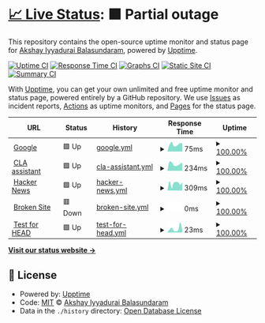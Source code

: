 # [📈 Live Status](https://ibakshay.github.io/test-uptime-2): <!--live status--> **🟧 Partial outage**

This repository contains the open-source uptime monitor and status page for [Akshay Iyyadurai Balasundaram](https://ibakshay.com/), powered by [Upptime](https://github.com/upptime/upptime).

[![Uptime CI](https://github.com/ibakshay/test-uptime-2/workflows/Uptime%20CI/badge.svg)](https://github.com/ibakshay/test-uptime-2/actions?query=workflow%3A%22Uptime+CI%22)
[![Response Time CI](https://github.com/ibakshay/test-uptime-2/workflows/Response%20Time%20CI/badge.svg)](https://github.com/ibakshay/test-uptime-2/actions?query=workflow%3A%22Response+Time+CI%22)
[![Graphs CI](https://github.com/ibakshay/test-uptime-2/workflows/Graphs%20CI/badge.svg)](https://github.com/ibakshay/test-uptime-2/actions?query=workflow%3A%22Graphs+CI%22)
[![Static Site CI](https://github.com/ibakshay/test-uptime-2/workflows/Static%20Site%20CI/badge.svg)](https://github.com/ibakshay/test-uptime-2/actions?query=workflow%3A%22Static+Site+CI%22)
[![Summary CI](https://github.com/ibakshay/test-uptime-2/workflows/Summary%20CI/badge.svg)](https://github.com/ibakshay/test-uptime-2/actions?query=workflow%3A%22Summary+CI%22)

With [Upptime](https://upptime.js.org), you can get your own unlimited and free uptime monitor and status page, powered entirely by a GitHub repository. We use [Issues](https://github.com/ibakshay/test-uptime-2/issues) as incident reports, [Actions](https://github.com/ibakshay/test-uptime-2/actions) as uptime monitors, and [Pages](https://ibakshay.github.io/test-uptime-2) for the status page.

<!--start: status pages-->
<!-- This summary is generated by Upptime (https://github.com/upptime/upptime) -->
<!-- Do not edit this manually, your changes will be overwritten -->
<!-- prettier-ignore -->
| URL | Status | History | Response Time | Uptime |
| --- | ------ | ------- | ------------- | ------ |
| <img alt="" src="https://favicons.githubusercontent.com/www.google.com" height="13"> [Google](https://www.google.com) | 🟩 Up | [google.yml](https://github.com/ibakshay/test-uptime-2/commits/HEAD/history/google.yml) | <details><summary><img alt="Response time graph" src="./graphs/google/response-time-week.png" height="20"> 75ms</summary><br><a href="https://ibakshay.github.io/test-uptime-2/history/google"><img alt="Response time 83" src="https://img.shields.io/endpoint?url=https%3A%2F%2Fraw.githubusercontent.com%2Fibakshay%2Ftest-uptime-2%2FHEAD%2Fapi%2Fgoogle%2Fresponse-time.json"></a><br><a href="https://ibakshay.github.io/test-uptime-2/history/google"><img alt="24-hour response time 136" src="https://img.shields.io/endpoint?url=https%3A%2F%2Fraw.githubusercontent.com%2Fibakshay%2Ftest-uptime-2%2FHEAD%2Fapi%2Fgoogle%2Fresponse-time-day.json"></a><br><a href="https://ibakshay.github.io/test-uptime-2/history/google"><img alt="7-day response time 75" src="https://img.shields.io/endpoint?url=https%3A%2F%2Fraw.githubusercontent.com%2Fibakshay%2Ftest-uptime-2%2FHEAD%2Fapi%2Fgoogle%2Fresponse-time-week.json"></a><br><a href="https://ibakshay.github.io/test-uptime-2/history/google"><img alt="30-day response time 79" src="https://img.shields.io/endpoint?url=https%3A%2F%2Fraw.githubusercontent.com%2Fibakshay%2Ftest-uptime-2%2FHEAD%2Fapi%2Fgoogle%2Fresponse-time-month.json"></a><br><a href="https://ibakshay.github.io/test-uptime-2/history/google"><img alt="1-year response time 86" src="https://img.shields.io/endpoint?url=https%3A%2F%2Fraw.githubusercontent.com%2Fibakshay%2Ftest-uptime-2%2FHEAD%2Fapi%2Fgoogle%2Fresponse-time-year.json"></a></details> | <details><summary><a href="https://ibakshay.github.io/test-uptime-2/history/google">100.00%</a></summary><a href="https://ibakshay.github.io/test-uptime-2/history/google"><img alt="All-time uptime 100.00%" src="https://img.shields.io/endpoint?url=https%3A%2F%2Fraw.githubusercontent.com%2Fibakshay%2Ftest-uptime-2%2FHEAD%2Fapi%2Fgoogle%2Fuptime.json"></a><br><a href="https://ibakshay.github.io/test-uptime-2/history/google"><img alt="24-hour uptime 100.00%" src="https://img.shields.io/endpoint?url=https%3A%2F%2Fraw.githubusercontent.com%2Fibakshay%2Ftest-uptime-2%2FHEAD%2Fapi%2Fgoogle%2Fuptime-day.json"></a><br><a href="https://ibakshay.github.io/test-uptime-2/history/google"><img alt="7-day uptime 100.00%" src="https://img.shields.io/endpoint?url=https%3A%2F%2Fraw.githubusercontent.com%2Fibakshay%2Ftest-uptime-2%2FHEAD%2Fapi%2Fgoogle%2Fuptime-week.json"></a><br><a href="https://ibakshay.github.io/test-uptime-2/history/google"><img alt="30-day uptime 100.00%" src="https://img.shields.io/endpoint?url=https%3A%2F%2Fraw.githubusercontent.com%2Fibakshay%2Ftest-uptime-2%2FHEAD%2Fapi%2Fgoogle%2Fuptime-month.json"></a><br><a href="https://ibakshay.github.io/test-uptime-2/history/google"><img alt="1-year uptime 100.00%" src="https://img.shields.io/endpoint?url=https%3A%2F%2Fraw.githubusercontent.com%2Fibakshay%2Ftest-uptime-2%2FHEAD%2Fapi%2Fgoogle%2Fuptime-year.json"></a></details>
| <img alt="" src="https://favicons.githubusercontent.com/cla-assistant.io" height="13"> [CLA assistant](https://cla-assistant.io) | 🟩 Up | [cla-assistant.yml](https://github.com/ibakshay/test-uptime-2/commits/HEAD/history/cla-assistant.yml) | <details><summary><img alt="Response time graph" src="./graphs/cla-assistant/response-time-week.png" height="20"> 234ms</summary><br><a href="https://ibakshay.github.io/test-uptime-2/history/cla-assistant"><img alt="Response time 262" src="https://img.shields.io/endpoint?url=https%3A%2F%2Fraw.githubusercontent.com%2Fibakshay%2Ftest-uptime-2%2FHEAD%2Fapi%2Fcla-assistant%2Fresponse-time.json"></a><br><a href="https://ibakshay.github.io/test-uptime-2/history/cla-assistant"><img alt="24-hour response time 283" src="https://img.shields.io/endpoint?url=https%3A%2F%2Fraw.githubusercontent.com%2Fibakshay%2Ftest-uptime-2%2FHEAD%2Fapi%2Fcla-assistant%2Fresponse-time-day.json"></a><br><a href="https://ibakshay.github.io/test-uptime-2/history/cla-assistant"><img alt="7-day response time 234" src="https://img.shields.io/endpoint?url=https%3A%2F%2Fraw.githubusercontent.com%2Fibakshay%2Ftest-uptime-2%2FHEAD%2Fapi%2Fcla-assistant%2Fresponse-time-week.json"></a><br><a href="https://ibakshay.github.io/test-uptime-2/history/cla-assistant"><img alt="30-day response time 290" src="https://img.shields.io/endpoint?url=https%3A%2F%2Fraw.githubusercontent.com%2Fibakshay%2Ftest-uptime-2%2FHEAD%2Fapi%2Fcla-assistant%2Fresponse-time-month.json"></a><br><a href="https://ibakshay.github.io/test-uptime-2/history/cla-assistant"><img alt="1-year response time 259" src="https://img.shields.io/endpoint?url=https%3A%2F%2Fraw.githubusercontent.com%2Fibakshay%2Ftest-uptime-2%2FHEAD%2Fapi%2Fcla-assistant%2Fresponse-time-year.json"></a></details> | <details><summary><a href="https://ibakshay.github.io/test-uptime-2/history/cla-assistant">100.00%</a></summary><a href="https://ibakshay.github.io/test-uptime-2/history/cla-assistant"><img alt="All-time uptime 100.00%" src="https://img.shields.io/endpoint?url=https%3A%2F%2Fraw.githubusercontent.com%2Fibakshay%2Ftest-uptime-2%2FHEAD%2Fapi%2Fcla-assistant%2Fuptime.json"></a><br><a href="https://ibakshay.github.io/test-uptime-2/history/cla-assistant"><img alt="24-hour uptime 100.00%" src="https://img.shields.io/endpoint?url=https%3A%2F%2Fraw.githubusercontent.com%2Fibakshay%2Ftest-uptime-2%2FHEAD%2Fapi%2Fcla-assistant%2Fuptime-day.json"></a><br><a href="https://ibakshay.github.io/test-uptime-2/history/cla-assistant"><img alt="7-day uptime 100.00%" src="https://img.shields.io/endpoint?url=https%3A%2F%2Fraw.githubusercontent.com%2Fibakshay%2Ftest-uptime-2%2FHEAD%2Fapi%2Fcla-assistant%2Fuptime-week.json"></a><br><a href="https://ibakshay.github.io/test-uptime-2/history/cla-assistant"><img alt="30-day uptime 100.00%" src="https://img.shields.io/endpoint?url=https%3A%2F%2Fraw.githubusercontent.com%2Fibakshay%2Ftest-uptime-2%2FHEAD%2Fapi%2Fcla-assistant%2Fuptime-month.json"></a><br><a href="https://ibakshay.github.io/test-uptime-2/history/cla-assistant"><img alt="1-year uptime 100.00%" src="https://img.shields.io/endpoint?url=https%3A%2F%2Fraw.githubusercontent.com%2Fibakshay%2Ftest-uptime-2%2FHEAD%2Fapi%2Fcla-assistant%2Fuptime-year.json"></a></details>
| <img alt="" src="https://favicons.githubusercontent.com/news.ycombinator.com" height="13"> [Hacker News](https://news.ycombinator.com) | 🟩 Up | [hacker-news.yml](https://github.com/ibakshay/test-uptime-2/commits/HEAD/history/hacker-news.yml) | <details><summary><img alt="Response time graph" src="./graphs/hacker-news/response-time-week.png" height="20"> 309ms</summary><br><a href="https://ibakshay.github.io/test-uptime-2/history/hacker-news"><img alt="Response time 342" src="https://img.shields.io/endpoint?url=https%3A%2F%2Fraw.githubusercontent.com%2Fibakshay%2Ftest-uptime-2%2FHEAD%2Fapi%2Fhacker-news%2Fresponse-time.json"></a><br><a href="https://ibakshay.github.io/test-uptime-2/history/hacker-news"><img alt="24-hour response time 328" src="https://img.shields.io/endpoint?url=https%3A%2F%2Fraw.githubusercontent.com%2Fibakshay%2Ftest-uptime-2%2FHEAD%2Fapi%2Fhacker-news%2Fresponse-time-day.json"></a><br><a href="https://ibakshay.github.io/test-uptime-2/history/hacker-news"><img alt="7-day response time 309" src="https://img.shields.io/endpoint?url=https%3A%2F%2Fraw.githubusercontent.com%2Fibakshay%2Ftest-uptime-2%2FHEAD%2Fapi%2Fhacker-news%2Fresponse-time-week.json"></a><br><a href="https://ibakshay.github.io/test-uptime-2/history/hacker-news"><img alt="30-day response time 276" src="https://img.shields.io/endpoint?url=https%3A%2F%2Fraw.githubusercontent.com%2Fibakshay%2Ftest-uptime-2%2FHEAD%2Fapi%2Fhacker-news%2Fresponse-time-month.json"></a><br><a href="https://ibakshay.github.io/test-uptime-2/history/hacker-news"><img alt="1-year response time 322" src="https://img.shields.io/endpoint?url=https%3A%2F%2Fraw.githubusercontent.com%2Fibakshay%2Ftest-uptime-2%2FHEAD%2Fapi%2Fhacker-news%2Fresponse-time-year.json"></a></details> | <details><summary><a href="https://ibakshay.github.io/test-uptime-2/history/hacker-news">100.00%</a></summary><a href="https://ibakshay.github.io/test-uptime-2/history/hacker-news"><img alt="All-time uptime 99.98%" src="https://img.shields.io/endpoint?url=https%3A%2F%2Fraw.githubusercontent.com%2Fibakshay%2Ftest-uptime-2%2FHEAD%2Fapi%2Fhacker-news%2Fuptime.json"></a><br><a href="https://ibakshay.github.io/test-uptime-2/history/hacker-news"><img alt="24-hour uptime 100.00%" src="https://img.shields.io/endpoint?url=https%3A%2F%2Fraw.githubusercontent.com%2Fibakshay%2Ftest-uptime-2%2FHEAD%2Fapi%2Fhacker-news%2Fuptime-day.json"></a><br><a href="https://ibakshay.github.io/test-uptime-2/history/hacker-news"><img alt="7-day uptime 100.00%" src="https://img.shields.io/endpoint?url=https%3A%2F%2Fraw.githubusercontent.com%2Fibakshay%2Ftest-uptime-2%2FHEAD%2Fapi%2Fhacker-news%2Fuptime-week.json"></a><br><a href="https://ibakshay.github.io/test-uptime-2/history/hacker-news"><img alt="30-day uptime 100.00%" src="https://img.shields.io/endpoint?url=https%3A%2F%2Fraw.githubusercontent.com%2Fibakshay%2Ftest-uptime-2%2FHEAD%2Fapi%2Fhacker-news%2Fuptime-month.json"></a><br><a href="https://ibakshay.github.io/test-uptime-2/history/hacker-news"><img alt="1-year uptime 99.99%" src="https://img.shields.io/endpoint?url=https%3A%2F%2Fraw.githubusercontent.com%2Fibakshay%2Ftest-uptime-2%2FHEAD%2Fapi%2Fhacker-news%2Fuptime-year.json"></a></details>
| <img alt="" src="https://favicons.githubusercontent.com/thissitedoesnotexist.com" height="13"> [Broken Site](https://thissitedoesnotexist.com) | 🟥 Down | [broken-site.yml](https://github.com/ibakshay/test-uptime-2/commits/HEAD/history/broken-site.yml) | <details><summary><img alt="Response time graph" src="./graphs/broken-site/response-time-week.png" height="20"> 0ms</summary><br><a href="https://ibakshay.github.io/test-uptime-2/history/broken-site"><img alt="Response time 0" src="https://img.shields.io/endpoint?url=https%3A%2F%2Fraw.githubusercontent.com%2Fibakshay%2Ftest-uptime-2%2FHEAD%2Fapi%2Fbroken-site%2Fresponse-time.json"></a><br><a href="https://ibakshay.github.io/test-uptime-2/history/broken-site"><img alt="24-hour response time 0" src="https://img.shields.io/endpoint?url=https%3A%2F%2Fraw.githubusercontent.com%2Fibakshay%2Ftest-uptime-2%2FHEAD%2Fapi%2Fbroken-site%2Fresponse-time-day.json"></a><br><a href="https://ibakshay.github.io/test-uptime-2/history/broken-site"><img alt="7-day response time 0" src="https://img.shields.io/endpoint?url=https%3A%2F%2Fraw.githubusercontent.com%2Fibakshay%2Ftest-uptime-2%2FHEAD%2Fapi%2Fbroken-site%2Fresponse-time-week.json"></a><br><a href="https://ibakshay.github.io/test-uptime-2/history/broken-site"><img alt="30-day response time 0" src="https://img.shields.io/endpoint?url=https%3A%2F%2Fraw.githubusercontent.com%2Fibakshay%2Ftest-uptime-2%2FHEAD%2Fapi%2Fbroken-site%2Fresponse-time-month.json"></a><br><a href="https://ibakshay.github.io/test-uptime-2/history/broken-site"><img alt="1-year response time 0" src="https://img.shields.io/endpoint?url=https%3A%2F%2Fraw.githubusercontent.com%2Fibakshay%2Ftest-uptime-2%2FHEAD%2Fapi%2Fbroken-site%2Fresponse-time-year.json"></a></details> | <details><summary><a href="https://ibakshay.github.io/test-uptime-2/history/broken-site">100.00%</a></summary><a href="https://ibakshay.github.io/test-uptime-2/history/broken-site"><img alt="All-time uptime 100.00%" src="https://img.shields.io/endpoint?url=https%3A%2F%2Fraw.githubusercontent.com%2Fibakshay%2Ftest-uptime-2%2FHEAD%2Fapi%2Fbroken-site%2Fuptime.json"></a><br><a href="https://ibakshay.github.io/test-uptime-2/history/broken-site"><img alt="24-hour uptime 100.00%" src="https://img.shields.io/endpoint?url=https%3A%2F%2Fraw.githubusercontent.com%2Fibakshay%2Ftest-uptime-2%2FHEAD%2Fapi%2Fbroken-site%2Fuptime-day.json"></a><br><a href="https://ibakshay.github.io/test-uptime-2/history/broken-site"><img alt="7-day uptime 100.00%" src="https://img.shields.io/endpoint?url=https%3A%2F%2Fraw.githubusercontent.com%2Fibakshay%2Ftest-uptime-2%2FHEAD%2Fapi%2Fbroken-site%2Fuptime-week.json"></a><br><a href="https://ibakshay.github.io/test-uptime-2/history/broken-site"><img alt="30-day uptime 100.00%" src="https://img.shields.io/endpoint?url=https%3A%2F%2Fraw.githubusercontent.com%2Fibakshay%2Ftest-uptime-2%2FHEAD%2Fapi%2Fbroken-site%2Fuptime-month.json"></a><br><a href="https://ibakshay.github.io/test-uptime-2/history/broken-site"><img alt="1-year uptime 100.00%" src="https://img.shields.io/endpoint?url=https%3A%2F%2Fraw.githubusercontent.com%2Fibakshay%2Ftest-uptime-2%2FHEAD%2Fapi%2Fbroken-site%2Fuptime-year.json"></a></details>
| <img alt="" src="https://favicons.githubusercontent.com/www.google.com" height="13"> [Test for HEAD](https://www.google.com) | 🟩 Up | [test-for-head.yml](https://github.com/ibakshay/test-uptime-2/commits/HEAD/history/test-for-head.yml) | <details><summary><img alt="Response time graph" src="./graphs/test-for-head/response-time-week.png" height="20"> 23ms</summary><br><a href="https://ibakshay.github.io/test-uptime-2/history/test-for-head"><img alt="Response time 24" src="https://img.shields.io/endpoint?url=https%3A%2F%2Fraw.githubusercontent.com%2Fibakshay%2Ftest-uptime-2%2FHEAD%2Fapi%2Ftest-for-head%2Fresponse-time.json"></a><br><a href="https://ibakshay.github.io/test-uptime-2/history/test-for-head"><img alt="24-hour response time 33" src="https://img.shields.io/endpoint?url=https%3A%2F%2Fraw.githubusercontent.com%2Fibakshay%2Ftest-uptime-2%2FHEAD%2Fapi%2Ftest-for-head%2Fresponse-time-day.json"></a><br><a href="https://ibakshay.github.io/test-uptime-2/history/test-for-head"><img alt="7-day response time 23" src="https://img.shields.io/endpoint?url=https%3A%2F%2Fraw.githubusercontent.com%2Fibakshay%2Ftest-uptime-2%2FHEAD%2Fapi%2Ftest-for-head%2Fresponse-time-week.json"></a><br><a href="https://ibakshay.github.io/test-uptime-2/history/test-for-head"><img alt="30-day response time 19" src="https://img.shields.io/endpoint?url=https%3A%2F%2Fraw.githubusercontent.com%2Fibakshay%2Ftest-uptime-2%2FHEAD%2Fapi%2Ftest-for-head%2Fresponse-time-month.json"></a><br><a href="https://ibakshay.github.io/test-uptime-2/history/test-for-head"><img alt="1-year response time 27" src="https://img.shields.io/endpoint?url=https%3A%2F%2Fraw.githubusercontent.com%2Fibakshay%2Ftest-uptime-2%2FHEAD%2Fapi%2Ftest-for-head%2Fresponse-time-year.json"></a></details> | <details><summary><a href="https://ibakshay.github.io/test-uptime-2/history/test-for-head">100.00%</a></summary><a href="https://ibakshay.github.io/test-uptime-2/history/test-for-head"><img alt="All-time uptime 100.00%" src="https://img.shields.io/endpoint?url=https%3A%2F%2Fraw.githubusercontent.com%2Fibakshay%2Ftest-uptime-2%2FHEAD%2Fapi%2Ftest-for-head%2Fuptime.json"></a><br><a href="https://ibakshay.github.io/test-uptime-2/history/test-for-head"><img alt="24-hour uptime 100.00%" src="https://img.shields.io/endpoint?url=https%3A%2F%2Fraw.githubusercontent.com%2Fibakshay%2Ftest-uptime-2%2FHEAD%2Fapi%2Ftest-for-head%2Fuptime-day.json"></a><br><a href="https://ibakshay.github.io/test-uptime-2/history/test-for-head"><img alt="7-day uptime 100.00%" src="https://img.shields.io/endpoint?url=https%3A%2F%2Fraw.githubusercontent.com%2Fibakshay%2Ftest-uptime-2%2FHEAD%2Fapi%2Ftest-for-head%2Fuptime-week.json"></a><br><a href="https://ibakshay.github.io/test-uptime-2/history/test-for-head"><img alt="30-day uptime 100.00%" src="https://img.shields.io/endpoint?url=https%3A%2F%2Fraw.githubusercontent.com%2Fibakshay%2Ftest-uptime-2%2FHEAD%2Fapi%2Ftest-for-head%2Fuptime-month.json"></a><br><a href="https://ibakshay.github.io/test-uptime-2/history/test-for-head"><img alt="1-year uptime 100.00%" src="https://img.shields.io/endpoint?url=https%3A%2F%2Fraw.githubusercontent.com%2Fibakshay%2Ftest-uptime-2%2FHEAD%2Fapi%2Ftest-for-head%2Fuptime-year.json"></a></details>

<!--end: status pages-->

[**Visit our status website →**](https://ibakshay.github.io/test-uptime-2)

## 📄 License

- Powered by: [Upptime](https://github.com/upptime/upptime)
- Code: [MIT](./LICENSE) © [Akshay Iyyadurai Balasundaram](https://ibakshay.com/)
- Data in the `./history` directory: [Open Database License](https://opendatacommons.org/licenses/odbl/1-0/)
